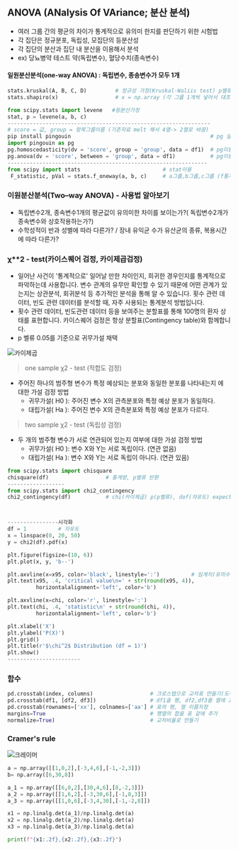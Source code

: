 ## ANOVA (ANalysis Of VAriance; 분산 분석)
- 여러 그룹 간의 평균의 차이가 통계적으로 유의미 한지를 판단하기 위한 시험법
- 각 집단은 정규분포, 독립성, 모집단의 등분산성
- 각 집단의 분산과 집단 내 분산을 이용해서 분석
- ex) 당뇨병약 테스트 약(독립변수), 혈당수치(종속변수)


#### 일원분산분석(one-way ANOVA) : 독립변수, 종송변수가 모두 1개
```python
stats.kruskal(A, B, C, D)         # 정규성 가정(Kruskal-Waliis test) p벨류
stats.shapiro(x)                  # x = np.array (각 그룹 1개씩 넣어서 대조해야함)

from scipy.stats import levene   #등분산가정
stat, p = levene(a, b, c)         
----------------------------------------------------------------
# score = 값, group = 항목그룹이름 (기존자료 melt 해서 4열-> 2열로 바꿈)
pip install pingouin                                            # pg 설치 
import pingouin as pg
pg.homoscedasticity(dv = 'score', group = 'group', data = df1)  # pg이용한 등분산가정
pg.anova(dv = 'score', between = 'group', data = df1)           # pg이용한 아노바테스트
---------------------------------------------------------------
from scipy import stats                          # stat이용
 F_statistic, pVal = stats.f_oneway(a, b, c)     # a그룹,b그룹,c그룹 (f통계량,p벨류 추출)
```

### 이원분산분석(Two–way ANOVA) - 사용법 알아보기
- 독립변수2개, 종속변수1개의 평균값이 유의미한 차이를 보이는가?( 독립변수2개가 종속변수와 상호작용하는가?)
- 수학성적이 반과 성별에 따라 다른가? / 장내 유익균 수가 유산균의 종류, 복용시간에 따라 다른가?


### χ**2  - test(카이스퀘어 검정, 카이제곱검정)
- 일어난 사건이 '통계적으로' 일어날 만한 차이인지, 희귀한 경우인지를 통계적으로 파악하는데 사용합니다. 변수 관계의 유무만 확인할 수 있기 때문에 어떤 관계가 있는지는 상관분석, 회귀분석 등 추가적인 분석을 통해 알 수 있습니다. 횟수 관련 데이터, 빈도 관련 데이터를 분석할 때, 자주 사용되는 통계분석 방법입니다. 
- 횟수 관련 데이터, 빈도관련 데이터 등을 보여주는 분할표를 통해 100명의 환자 상태를 표현합니다. 카이스퀘어 검정은 항상 분할표(Contingency table)와 함께합니다.
- p 벨류 0.05를 기준으로 귀무가설 채택

![카이제곱](https://user-images.githubusercontent.com/110000734/187650554-2bc32daa-ae8b-4942-8132-0e8f9b37bd87.png)

> one sample  χ2  - test (적합도 검정)
- 주어진 하나의 범주형 변수가 특정 예상되는 분포와 동일한 분포를 나타내는지 에 대한 가설 검정 방법
  - 귀무가설( H0 ): 주어진 변수 X의 관측분포와 특정 예상 분포가 동일하다.
  - 대립가설( Ha ): 주어진 변수 X의 관측분포와 특정 예상 분포가 다르다.

> two sample  χ2  - test (독립성 검정)
- 두 개의 범주형 변수가 서로 연관되어 있는지 여부에 대한 가설 검정 방법
  - 귀무가설( H0 ): 변수 X와 Y는 서로 독립이다. (연관 없음)
  - 대립가설( Ha ): 변수 X와 Y는 서로 독립이 아니다. (연관 있음)

```python
from scipy.stats import chisquare
chisquare(df)                  # 통계량, p벨류 반환
------------------
from scipy.stats import chi2_contingency
chi2_contingency(df)           # chi(카이제곱) p(p벨류), dof(자유도) expected(기대값)



----------------시각화
df = 1          # 자유도
x = linspace(0, 20, 50)
y = chi2(df).pdf(x)

plt.figure(figsize=(10, 6))
plt.plot(x, y, 'b--')

plt.axvline(x=x95, color='black', linestyle=':')          # 임계치(유의수준인 듯)
plt.text(x95, .4, 'critical value\n=' + str(round(x95, 4)), 
         horizontalalignment='left', color='b')

plt.axvline(x=chi, color='r', linestyle=':')               
plt.text(chi, .4, 'statistic\n' + str(round(chi, 4)), 
         horizontalalignment='left', color='b')

plt.xlabel('X')
plt.ylabel('P(X)')
plt.grid()
plt.title(r'$\chi^2$ Distribution (df = 1)')
plt.show()
-----------------------
```
### 함수
```python
pd.crosstab(index, columns)                  # 크로스탭으로 교차표 만들기(도수분포표(빈도)를 만듬)
pd.crosstab(df1, [df2, df3])                 # df1을 행, df2,df3를 열에 교차하여 같이 있는 값 수
pd.crosstab(rownames=['xx'], colnames=['aa'] # 표의 행, 열 이름지정
margins=True                                 # 행열의 합을 표 겉에 추가 
normalize=True)                              # 교차비율로 만들기
```
### Cramer's rule
![크레이머](https://user-images.githubusercontent.com/110000734/187650821-faa30ec7-c995-45fe-ab8e-5c533c81ca99.jpg)
```python
a = np.array([[1,0,2],[-3,4,6],[-1,-2,3]])
b= np.array([6,30,8])

a_1 = np.array([[6,0,2],[30,4,6],[8,-2,3]])
a_2 = np.array([[1,6,2],[-3,30,6],[-1,8,3]])
a_3 = np.array([[1,0,6],[-3,4,30],[-1,-2,8]])

x1 = np.linalg.det(a_1)/np.linalg.det(a)
x2 = np.linalg.det(a_2)/np.linalg.det(a)
x3 = np.linalg.det(a_3)/np.linalg.det(a)

print(f"{x1:.2f},{x2:.2f},{x3:.2f}")
```
